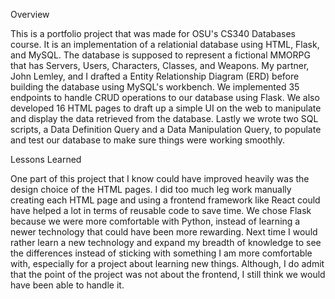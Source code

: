 Overview

This is a portfolio project that was made for OSU's CS340 Databases course. It is an implementation of a relationial database using HTML, Flask, and MySQL. The database is supposed to represent a fictional MMORPG that has Servers, Users, Characters, Classes, and Weapons. My partner, John Lemley, and I drafted a Entity Relationship Diagram (ERD) before building the database using MySQL's workbench. We implemented 35 endpoints to handle CRUD operations to our database using Flask. We also developed 16 HTML pages to draft up a simple UI on the web to manipulate and display the data retrieved from the database. Lastly we wrote two SQL scripts, a Data Definition Query and a Data Manipulation Query, to populate and test our database to make sure things were working smoothly.

Lessons Learned

One part of this project that I know could have improved heavily was the design choice of the HTML pages. I did too much leg work manually creating each HTML page and using a frontend framework like React could have helped a lot in terms of reusable code to save time. We chose Flask because we were more comfortable with Python, instead of learning a newer technology that could have been more rewarding. Next time I would rather learn a new technology and expand my breadth of knowledge to see the differences instead of sticking with something I am more comfortable with, especially for a project about learning new things. Although, I do admit that the point of the project was not about the frontend, I still think we would have been able to handle it.
